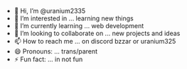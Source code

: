 - 👋 Hi, I’m @uranium2335
- 👀 I’m interested in ... learning new things
- 🌱 I’m currently learning ... web development
- 💞️ I’m looking to collaborate on ... new projects and ideas
- 📫 How to reach me ... on discord bzzar or uranium325
- 😄 Pronouns: ... trans/parent
- ⚡ Fun fact: ... in not fun

<!---
uranium2335/uranium2335 is a ✨ special ✨ repository because its `README.md` (this file) appears on your GitHub profile.
You can click the Preview link to take a look at your changes.
--->
